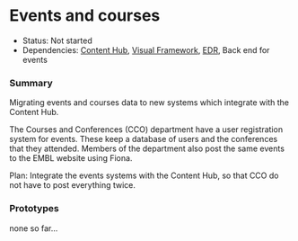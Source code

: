 # Events and courses

- Status: Not started
- Dependencies: [Content Hub](content-hub.md), [Visual Framework](visual-framework.md), [EDR](edr.md), Back end for events

### Summary

Migrating events and courses data to new systems which integrate with the Content Hub.

The Courses and Conferences (CCO) department have a user registration system for events. These keep a database of users and the conferences that they attended. Members of the department also post the same events to the EMBL website using Fiona. 

Plan: Integrate the events systems with the Content Hub, so that CCO do not have to post everything twice. 

### Prototypes

none so far...

